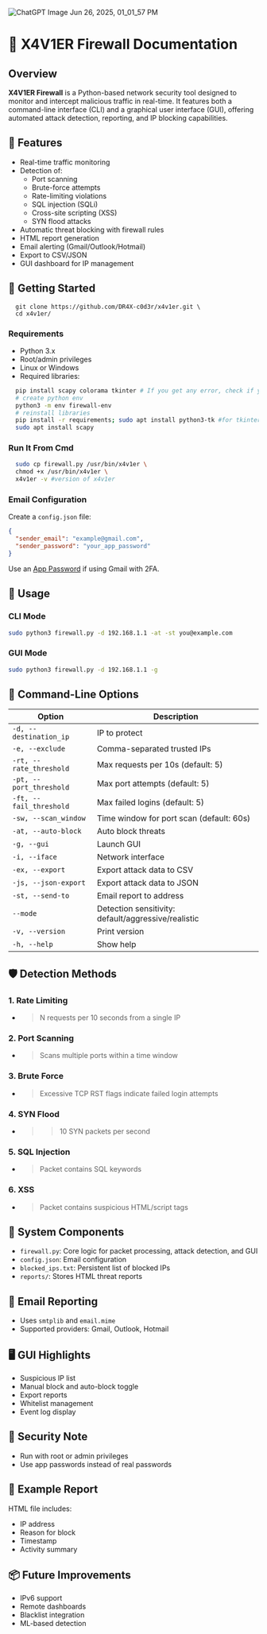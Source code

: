 ![ChatGPT Image Jun 26, 2025, 01_01_57 PM](https://github.com/user-attachments/assets/b46574ba-c272-4351-b6a0-577f641a5386)
# 📘 X4V1ER Firewall Documentation

## Overview

**X4V1ER Firewall** is a Python-based network security tool designed to monitor and intercept malicious traffic in real-time. It features both a command-line interface (CLI) and a graphical user interface (GUI), offering automated attack detection, reporting, and IP blocking capabilities.

## 🔧 Features

- Real-time traffic monitoring
- Detection of:
  - Port scanning
  - Brute-force attempts
  - Rate-limiting violations
  - SQL injection (SQLi)
  - Cross-site scripting (XSS)
  - SYN flood attacks
- Automatic threat blocking with firewall rules
- HTML report generation
- Email alerting (Gmail/Outlook/Hotmail)
- Export to CSV/JSON
- GUI dashboard for IP management

## 🏁 Getting Started

```Download The Repo
  git clone https://github.com/DR4X-c0d3r/x4v1er.git \
  cd x4v1er/ 
```

### Requirements

- Python 3.x
- Root/admin privileges
- Linux or Windows
- Required libraries:
```bash
  pip install scapy colorama tkinter # If you get any error, check if you already installed pip then create virtual env with python
  # create python env
  python3 -m env firewall-env
  # reinstall libraries
  pip install -r requirements; sudo apt install python3-tk #for tkinter
  sudo apt install scapy
```

### Run It From Cmd

```bash
  sudo cp firewall.py /usr/bin/x4v1er \
  chmod +x /usr/bin/x4v1er \
  x4v1er -v #version of x4v1er
```

### Email Configuration

Create a `config.json` file:
```json
{
  "sender_email": "example@gmail.com",
  "sender_password": "your_app_password"
}
```
Use an [App Password](https://support.google.com/accounts/answer/185833) if using Gmail with 2FA.

## 🚀 Usage

### CLI Mode

```bash
sudo python3 firewall.py -d 192.168.1.1 -at -st you@example.com
```

### GUI Mode

```bash
sudo python3 firewall.py -d 192.168.1.1 -g
```

## 🧪 Command-Line Options

| Option | Description |
|--------|-------------|
| `-d, --destination_ip` | IP to protect |
| `-e, --exclude` | Comma-separated trusted IPs |
| `-rt, --rate_threshold` | Max requests per 10s (default: 5) |
| `-pt, --port_threshold` | Max port attempts (default: 5) |
| `-ft, --fail_threshold` | Max failed logins (default: 5) |
| `-sw, --scan_window` | Time window for port scan (default: 60s) |
| `-at, --auto-block` | Auto block threats |
| `-g, --gui` | Launch GUI |
| `-i, --iface` | Network interface |
| `-ex, --export` | Export attack data to CSV |
| `-js, --json-export` | Export attack data to JSON |
| `-st, --send-to` | Email report to address |
| `--mode` | Detection sensitivity: default/aggressive/realistic |
| `-v, --version` | Print version |
| `-h, --help` | Show help |

## 🛡️ Detection Methods

### 1. Rate Limiting
- > N requests per 10 seconds from a single IP

### 2. Port Scanning
- > Scans multiple ports within a time window

### 3. Brute Force
- > Excessive TCP RST flags indicate failed login attempts

### 4. SYN Flood
- > >10 SYN packets per second

### 5. SQL Injection
- > Packet contains SQL keywords

### 6. XSS
- > Packet contains suspicious HTML/script tags

## 🧰 System Components

- `firewall.py`: Core logic for packet processing, attack detection, and GUI
- `config.json`: Email configuration
- `blocked_ips.txt`: Persistent list of blocked IPs
- `reports/`: Stores HTML threat reports

## 📧 Email Reporting

- Uses `smtplib` and `email.mime`
- Supported providers: Gmail, Outlook, Hotmail

## 🖥️ GUI Highlights

- Suspicious IP list
- Manual block and auto-block toggle
- Export reports
- Whitelist management
- Event log display

## 🔐 Security Note

- Run with root or admin privileges
- Use app passwords instead of real passwords

## 📂 Example Report

HTML file includes:
- IP address
- Reason for block
- Timestamp
- Activity summary

## 📦 Future Improvements

- IPv6 support
- Remote dashboards
- Blacklist integration
- ML-based detection
